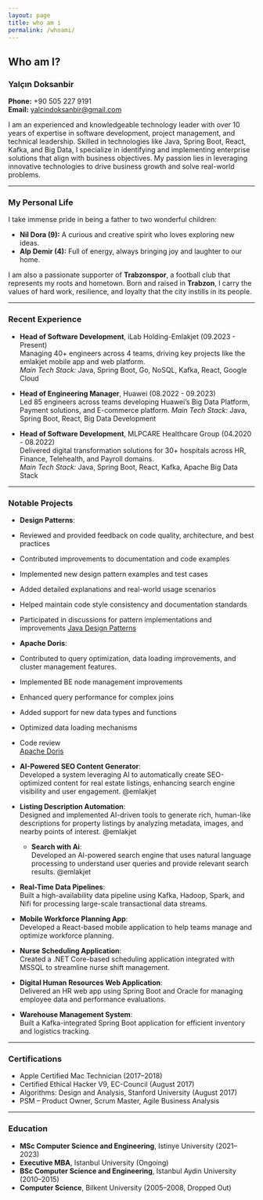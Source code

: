 ```yaml
---
layout: page
title: who am i
permalink: /whoami/
---
```


## Who am I?

### Yalçın Doksanbir

**Phone:** +90 505 227 9191  
**Email:** [yalcindoksanbir@gmail.com](mailto:yalcindoksanbir@gmail.com)  

I am an experienced and knowledgeable technology leader with over 10 years of expertise in software development, project management, and technical leadership. Skilled in technologies like Java, Spring Boot, React, Kafka, and Big Data, I specialize in identifying and implementing enterprise solutions that align with business objectives. My passion lies in leveraging innovative technologies to drive business growth and solve real-world problems.

---

### My Personal Life

I take immense pride in being a father to two wonderful children:  
- **Nil Dora (9):** A curious and creative spirit who loves exploring new ideas.  
- **Alp Demir (4):** Full of energy, always bringing joy and laughter to our home.

I am also a passionate supporter of **Trabzonspor**, a football club that represents my roots and hometown. Born and raised in **Trabzon**, I carry the values of hard work, resilience, and loyalty that the city instills in its people.

---

### Recent Experience

- **Head of Software Development**, iLab Holding-Emlakjet (09.2023 - Present)  
  Managing 40+ engineers across 4 teams, driving key projects like the emlakjet mobile app and web platform.  
  *Main Tech Stack:* Java, Spring Boot, Go, NoSQL, Kafka, React, Google Cloud

- **Head of Engineering Manager**, Huawei (08.2022 - 09.2023)  
  Led 85 engineers across teams developing Huawei’s Big Data Platform, Payment solutions, and E-commerce platform. 
  *Main Tech Stack:* Java, Spring Boot, React, Big Data Development

- **Head of Software Development**, MLPCARE Healthcare Group (04.2020 - 08.2022)  
  Delivered digital transformation solutions for 30+ hospitals across HR, Finance, Telehealth, and Payroll domains.  
  *Main Tech Stack:* Java, Spring Boot, React, Kafka, Apache Big Data Stack

---

### Notable Projects

- **Design Patterns**:  
- Reviewed and provided feedback on code quality, architecture, and best practices
- Contributed improvements to documentation and code examples
- Implemented new design pattern examples and test cases
- Added detailed explanations and real-world usage scenarios
- Helped maintain code style consistency and documentation standards
- Participated in discussions for pattern implementations and improvements
  [Java Design Patterns](https://github.com/iluwatar/java-design-patterns)


- **Apache Doris**:  
- Contributed to query optimization, data loading improvements, and cluster management features.
- Implemented BE node management improvements
- Enhanced query performance for complex joins
- Added support for new data types and functions
- Optimized data loading mechanisms
- Code review     
 [Apache Doris](https://github.com/apache/doris)

- **AI-Powered SEO Content Generator**:  
  Developed a system leveraging AI to automatically create SEO-optimized content for real estate listings, enhancing search engine visibility and user engagement.
  @emlakjet
  
- **Listing Description Automation**:  
  Designed and implemented AI-driven tools to generate rich, human-like descriptions for property listings by analyzing metadata, images, and nearby points of interest.
  @emlakjet

  - **Search with Ai**:  
  Developed an AI-powered search engine that uses natural language processing to understand user queries and provide relevant search results.
  @emlakjet


- **Real-Time Data Pipelines**:  
  Built a high-availability data pipeline using Kafka, Hadoop, Spark, and Nifi for processing large-scale transactional data streams.

- **Mobile Workforce Planning App**:  
  Developed a React-based mobile application to help teams manage and optimize workforce planning.

- **Nurse Scheduling Application**:  
  Created a .NET Core-based scheduling application integrated with MSSQL to streamline nurse shift management.

- **Digital Human Resources Web Application**:  
  Delivered an HR web app using Spring Boot and Oracle for managing employee data and performance evaluations.

- **Warehouse Management System**:  
  Built a Kafka-integrated Spring Boot application for efficient inventory and logistics tracking.

---

### Certifications

- Apple Certified Mac Technician (2017–2018)  
- Certified Ethical Hacker V9, EC-Council (August 2017)  
- Algorithms: Design and Analysis, Stanford University (August 2017)  
- PSM – Product Owner, Scrum Master, Agile Business Analysis  

---

### Education

- **MSc Computer Science and Engineering**, Istinye University (2021–2023)  
- **Executive MBA**, Istanbul University (Ongoing)  
- **BSc Computer Science and Engineering**, Istanbul Aydin University (2010–2015)  
- **Computer Science**, Bilkent University (2005–2008, Dropped Out)  